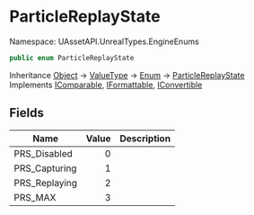# ParticleReplayState

Namespace: UAssetAPI.UnrealTypes.EngineEnums

```csharp
public enum ParticleReplayState
```

Inheritance [Object](https://docs.microsoft.com/en-us/dotnet/api/system.object) → [ValueType](https://docs.microsoft.com/en-us/dotnet/api/system.valuetype) → [Enum](https://docs.microsoft.com/en-us/dotnet/api/system.enum) → [ParticleReplayState](./uassetapi.unrealtypes.engineenums.particlereplaystate.md)<br>
Implements [IComparable](https://docs.microsoft.com/en-us/dotnet/api/system.icomparable), [IFormattable](https://docs.microsoft.com/en-us/dotnet/api/system.iformattable), [IConvertible](https://docs.microsoft.com/en-us/dotnet/api/system.iconvertible)

## Fields

| Name | Value | Description |
| --- | --: | --- |
| PRS_Disabled | 0 |  |
| PRS_Capturing | 1 |  |
| PRS_Replaying | 2 |  |
| PRS_MAX | 3 |  |
